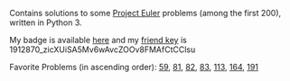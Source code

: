 Contains solutions to some [Project Euler](https://www.projecteuler.net)
problems (among the first 200), written in Python 3.

My badge is available [here](https://projecteuler.net/profile/dreipfundflachs.png) 
and my [friend key](https://projecteuler.net/minimal=friends) is 1912870_zicXUiSA5Mv6wAvcZOOv8FMAfCtCClsu

Favorite Problems (in ascending order): 
[59](https://projecteuler.net/problem=59),
[81](https://projecteuler.net/problem=81),
[82](https://projecteuler.net/problem=82),
[83](https://projecteuler.net/problem=83),
[113](https://projecteuler.net/problem=113),
[164](https://projecteuler.net/problem=164),
[191](https://projecteuler.net/problem=191)
